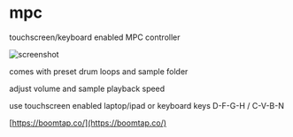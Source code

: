 # mpc

touchscreen/keyboard enabled MPC controller

![screenshot](https://github.com/hunterphillips/mpc/blob/main/public/img/mpcHomeScreen.PNG)

comes with preset drum loops and sample folder

adjust volume and sample playback speed

use touchscreen enabled laptop/ipad or keyboard keys D-F-G-H / C-V-B-N

[https://boomtap.co/](https://boomtap.co/)
